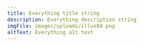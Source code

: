 ```yaml
---
title: Everything title string
description: Everything description string
imgFile: images/uploads/illus04.png
altText: Everything alt text
---
```

